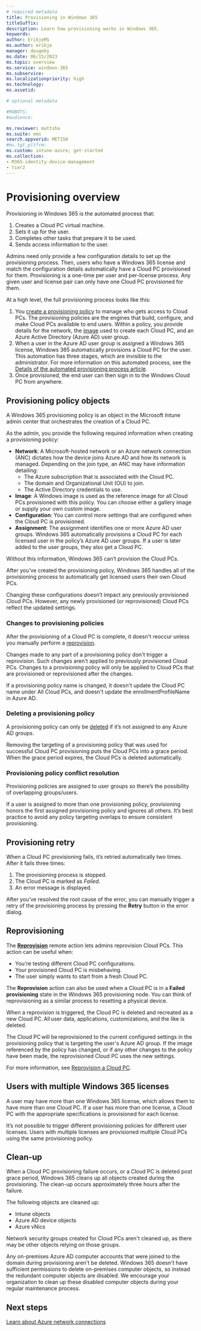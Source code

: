 ```yaml
---
# required metadata
title: Provisioning in Windows 365
titleSuffix:
description: Learn how provisioning works in Windows 365.
keywords:
author: ErikjeMS  
ms.author: erikje
manager: dougeby
ms.date: 06/15/2023
ms.topic: overview
ms.service: windows-365
ms.subservice:
ms.localizationpriority: high
ms.technology:
ms.assetid: 

# optional metadata

#ROBOTS:
#audience:

ms.reviewer: mattsha
ms.suite: ems
search.appverid: MET150
#ms.tgt_pltfrm:
ms.custom: intune-azure; get-started
ms.collection:
- M365-identity-device-management
- tier2
---
```


# Provisioning overview

Provisioning in Windows 365 is the automated process that:

1. Creates a Cloud PC virtual machine.
2. Sets it up for the user.
3. Completes other tasks that prepare it to be used.
4. Sends access information to the user.

Admins need only provide a few configuration details to set up the provisioning process. Then, users who have a Windows 365 license and match the configuration details automatically have a Cloud PC provisioned for them. Provisioning is a one-time per user and per-license process. Any given user and license pair can only have one Cloud PC provisioned for them.

At a high level, the full provisioning process looks like this:

1. You [create a provisioning policy](create-provisioning-policy.md) to manage who gets access to Cloud PCs. The provisioning policies are the engines that build, configure, and make Cloud PCs available to end users. Within a policy, you provide details for the network, the [image](device-images.md) used to create each Cloud PC, and an Azure Active Directory (Azure AD) user group.
2. When a user in the Azure AD user group is assigned a Windows 365 license, Windows 365 automatically provisions a Cloud PC for the user. This automation has three stages, which are invisible to the administrator. For more information on this automated process, see the [Details of the automated provisioning process article](automated-provisioning-steps.md).
3. Once provisioned, the end user can then sign in to the Windows Cloud PC from anywhere.

## Provisioning policy objects

A Windows 365 provisioning policy is an object in the Microsoft Intune admin center that orchestrates the creation of a Cloud PC.

As the admin, you provide the following required information when creating a provisioning policy:

- **Network**: A Microsoft-hosted network or an Azure network connection (ANC) dictates how the device joins Azure AD and how its network is managed. Depending on the join type, an ANC may have information detailing:
  - The Azure subscription that is associated with the Cloud PC.
  - The domain and Organizational Unit (OU) to join.
  - The Active Directory credentials to use.
- **Image**: A Windows image is used as the reference image for all Cloud PCs provisioned with this policy. You can choose either a gallery image or supply your own custom image.
- **Configuration**: You can control more settings that are configured when the Cloud PC is provisioned.
- **Assignment**:  The assignment identifies one or more Azure AD user groups. Windows 365 automatically provisions a Cloud PC for each licensed user in the policy’s Azure AD user groups. If a user is later added to the user groups, they also get a Cloud PC.

Without this information, Windows 365 can’t provision the Cloud PCs.

After you’ve created the provisioning policy, Windows 365 handles all of the provisioning process to automatically get licensed users their own Cloud PCs.

Changing these configurations doesn’t impact any previously provisioned Cloud PCs. However, any newly provisioned (or reprovisioned) Cloud PCs reflect the updated settings.

### Changes to provisioning policies

After the provisioning of a Cloud PC is complete, it doesn't reoccur unless you manually perform a [reprovision](reprovision-cloud-pc.md).

Changes made to any part of a provisioning policy don't trigger a reprovision. Such changes aren't applied to previously provisioned Cloud PCs. Changes to a provisioning policy will only be applied to Cloud PCs that are provisioned or reprovisioned after the changes.

If a provisioning policy name is changed, it doesn't update the Cloud PC name under All Cloud PCs, and doesn't update the enrollmentProfileName in Azure AD.

### Deleting a provisioning policy
A provisioning policy can only be [deleted](delete-provisioning-policy.md) if it’s not assigned to any Azure AD groups.

Removing the targeting of a provisioning policy that was used for successful Cloud PC provisioning puts the Cloud PCs into a grace period. When the grace period expires, the Cloud PCs is deleted automatically.

### Provisioning policy conflict resolution

Provisioning policies are assigned to user groups so there’s the possibility of overlapping groups/users.

If a user is assigned to more than one provisioning policy, provisioning honors the first assigned provisioning policy and ignores all others. It’s best practice to avoid any policy targeting overlaps to ensure consistent provisioning.

## Provisioning retry

When a Cloud PC provisioning fails, it’s retried automatically two times. After it fails three times:

1. The provisioning process is stopped.
2. The Cloud PC is marked as *Failed*.
3. An error message is displayed.

After you’ve resolved the root cause of the error, you can manually trigger a retry of the provisioning process by pressing the **Retry** button in the error dialog.

## Reprovisioning

The [**Reprovision**](reprovision-cloud-pc.md) remote action lets admins reprovision Cloud PCs. This action can be useful when:

- You're testing different Cloud PC configurations.
- Your provisioned Cloud PC is misbehaving.
- The user simply wants to start from a fresh Cloud PC.

The **Reprovision** action can also be used when a Cloud PC is in a **Failed provisioning** state in the Windows 365 provisioning node. You can think of reprovisioning as a similar process to resetting a physical device.

When a reprovision is triggered, the Cloud PC is deleted and recreated as a new Cloud PC. All user data, applications, customizations, and the like is deleted.

The Cloud PC will be reprovisioned to the current configured settings in the provisioning policy that is targeting the user's Azure AD group. If the image referenced by the policy has changed, or if any other changes to the policy have been made, the reprovisioned Cloud PC uses the new settings.

For more information, see [Reprovision a Cloud PC](reprovision-cloud-pc.md).

## Users with multiple Windows 365 licenses

A user may have more than one Windows 365 license, which allows them to have more than one Cloud PC. If a user has more than one license, a Cloud PC with the appropriate specifications is provisioned for each license.

It’s not possible to trigger different provisioning policies for different user licenses. Users with multiple licenses are provisioned multiple Cloud PCs using the same provisioning policy.

## Clean-up

When a Cloud PC provisioning failure occurs, or a Cloud PC is deleted post grace period, Windows 365 cleans up all objects created during the provisioning. The clean-up occurs approximately three hours after the failure.

The following objects are cleaned up:

- Intune objects
- Azure AD device objects
- Azure vNics

Network security groups created for Cloud PCs aren't cleaned up, as there may be other objects relying on those groups.

Any on-premises Azure AD computer accounts that were joined to the domain during provisioning aren't be deleted. Windows 365 doesn't have sufficient permissions to delete on-premises computer objects, so instead the redundant computer objects are disabled. We encourage your organization to clean up these disabled computer objects during  your regular maintenance process.

<!-- ########################## -->
## Next steps

[Learn about Azure network connections](azure-network-connections.md)

